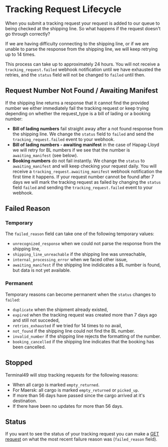 # Tracking Request Lifecycle

When you submit a tracking request your request is added to our queue to being checked at the shipping line. So what happens if the request doesn't go through correctly?

If we are having difficulty connecting to the shipping line, or if we are unable to parse the response from the shipping line, we will keep retrying up to 14 times.

This process can take up to approximately 24 hours. You will not receive a `tracking_request.failed` webhook notification until we have exhausted the retries, and the `status` field will not be changed to `failed` until then.

## Request Number Not Found / Awaiting Manifest

If the shipping line returns a response that it cannot find the provided number we either immediately fail the tracking request or keep trying depending on whether the request_type is a bill of lading or a booking number:

 * **Bill of lading numbers** fail straight away after a not found response from the shipping line. We change the `status` field to `failed` and send the `tracking_request.failed` event to your webhook.
 * **Bill of lading numbers - awaiting manifest** in the case of Hapag-Lloyd we will retry for BL numbers if we see that the number is `awaiting_manifest` (see below).
 * **Booking numbers** do not fail instantly. We change the `status` to `awaiting_manifest` and will keep checking your request daily. You will receive a `tracking_request.awaiting_manifest` webhook notification the first time it happens. If your request number cannot be found after 7 days we will mark the tracking request as failed by changing the `status` field `failed` and sending the `tracking_request.failed` event to your webhook.
 

## Failed Reason

### Temporary 

The `failed_reason` field can take one of the following temporary values:

 * `unrecognized_response` when we could not parse the response from the shipping line, 
 * `shipping_line_unreachable` if the shipping line was unreachable,
 * `internal_processing_error` when we faced other issue,
 * `awaiting_manifest` if the shipping line indidicates a BL number is found, but data is not yet available.

### Permanent

Temporary reasons can become permanent when the `status` changes to `failed`:

 * `duplicate` when the shipment already existed,  
 * `expired` when the tracking request was created more than 7 days ago and still not succeded,
 * `retries_exhausted` if we tried for 14 times to no avail,
 * `not_found` if the shipping line could not find the BL number.
 * `invalid_number` if the shipping line rejects the formatting of the number.
 * `booking_cancelled` if the shipping line indicates that the booking has been cancelled.

## Stopped

Terminal49 will stop tracking requests for the following reasons:

 * When all cargo is marked `empty_returned`.
 * For Maersk: all cargo is marked `empty_returned` or `picked_up`.
 * If more than 56 days have passed since the cargo arrived at it's destination.
 * If there have been no updates for more than 56 days.

## Status

If you want to see the status of your tracking request you can make a [GET request](https://developers.terminal49.com/docs/api/docs/reference/terminal49/terminal49.v1.json/paths/~1tracking_requests~1%7Bid%7D/get) on what the most recent failure reason was (`failed_reason` field).
